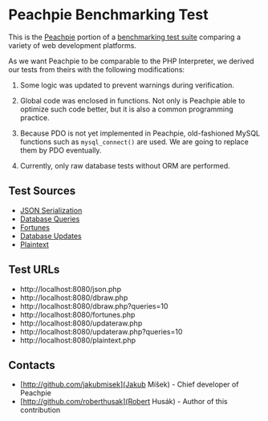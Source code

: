 # Peachpie Benchmarking Test

This is the [Peachpie](http://github.com/peachpiecompiler/peachpie) portion of a [benchmarking test suite](../) comparing a variety of web development platforms.

As we want Peachpie to be comparable to the PHP Interpreter, we derived our tests from theirs with the following modifications:

1. Some logic was updated to prevent warnings during verification.

2. Global code was enclosed in functions. Not only is Peachpie able to optimize such code better, but it is also a common programming practice.

3. Because PDO is not yet implemented in Peachpie, old-fashioned MySQL functions such as `mysql_connect()` are used. We are going to replace them by PDO eventually.

4. Currently, only raw database tests without ORM are performed.

## Test Sources

* [JSON Serialization](./Website/json.php)
* [Database Queries](./Website/dbraw.php)
* [Fortunes](./Website/fortune.php)
* [Database Updates](./Website/updateraw.php)
* [Plaintext](./Website/plaintext.php)

## Test URLs

* http://localhost:8080/json.php
* http://localhost:8080/dbraw.php
* http://localhost:8080/dbraw.php?queries=10
* http://localhost:8080/fortunes.php
* http://localhost:8080/updateraw.php
* http://localhost:8080/updateraw.php?queries=10
* http://localhost:8080/plaintext.php

## Contacts

* [http://github.com/jakubmisek](Jakub Míšek) - Chief developer of Peachpie
* [http://github.com/roberthusak](Robert Husák) - Author of this contribution
